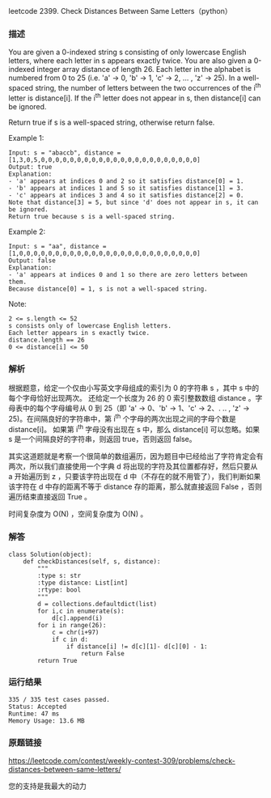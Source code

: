 leetcode  2399. Check Distances Between Same Letters（python）




### 描述

You are given a 0-indexed string s consisting of only lowercase English letters, where each letter in s appears exactly twice. You are also given a 0-indexed integer array distance of length 26. Each letter in the alphabet is numbered from 0 to 25 (i.e. 'a' -> 0, 'b' -> 1, 'c' -> 2, ... , 'z' -> 25). In a well-spaced string, the number of letters between the two occurrences of the i<sup>th</sup> letter is distance[i]. If the i<sup>th</sup> letter does not appear in s, then distance[i] can be ignored.

Return true if s is a well-spaced string, otherwise return false.



Example 1:

	Input: s = "abaccb", distance = [1,3,0,5,0,0,0,0,0,0,0,0,0,0,0,0,0,0,0,0,0,0,0,0,0,0]
	Output: true
	Explanation:
	- 'a' appears at indices 0 and 2 so it satisfies distance[0] = 1.
	- 'b' appears at indices 1 and 5 so it satisfies distance[1] = 3.
	- 'c' appears at indices 3 and 4 so it satisfies distance[2] = 0.
	Note that distance[3] = 5, but since 'd' does not appear in s, it can be ignored.
	Return true because s is a well-spaced string.

	
Example 2:

	Input: s = "aa", distance = [1,0,0,0,0,0,0,0,0,0,0,0,0,0,0,0,0,0,0,0,0,0,0,0,0,0]
	Output: false
	Explanation:
	- 'a' appears at indices 0 and 1 so there are zero letters between them.
	Because distance[0] = 1, s is not a well-spaced string.





Note:

	2 <= s.length <= 52
	s consists only of lowercase English letters.
	Each letter appears in s exactly twice.
	distance.length == 26
	0 <= distance[i] <= 50


### 解析

根据题意，给定一个仅由小写英文字母组成的索引为 0 的字符串 s ，其中 s 中的每个字母恰好出现两次。 还给定一个长度为 26 的 0 索引整数数组 distance 。字母表中的每个字母编号从 0 到 25（即 'a' -> 0、'b' -> 1、'c' -> 2、. .. , 'z' -> 25)。在间隔良好的字符串中，第 i<sup>th</sup> 个字母的两次出现之间的字母个数是 distance[i]。 如果第 i<sup>th</sup> 字母没有出现在 s 中，那么 distance[i] 可以忽略。如果 s 是一个间隔良好的字符串，则返回 true，否则返回 false。

其实这道题就是考察一个很简单的数组遍历，因为题目中已经给出了字符肯定会有两次，所以我们直接使用一个字典 d 将出现的字符及其位置都存好，然后只要从 a 开始遍历到 z ，只要该字符出现在 d 中（不存在的就不用管了），我们判断如果该字符在 d 中存的距离不等于 distance 存的距离，那么就直接返回 False ，否则遍历结束直接返回 True 。

时间复杂度为 O(N) ，空间复杂度为 O(N) 。

### 解答

	class Solution(object):
	    def checkDistances(self, s, distance):
	        """
	        :type s: str
	        :type distance: List[int]
	        :rtype: bool
	        """
	        d = collections.defaultdict(list)
	        for i,c in enumerate(s):
	            d[c].append(i)
	        for i in range(26):
	            c = chr(i+97)
	            if c in d:
	                if distance[i] != d[c][1]- d[c][0] - 1:
	                    return False
	        return True

### 运行结果

	
	335 / 335 test cases passed.
	Status: Accepted
	Runtime: 47 ms
	Memory Usage: 13.6 MB

### 原题链接

https://leetcode.com/contest/weekly-contest-309/problems/check-distances-between-same-letters/


您的支持是我最大的动力
